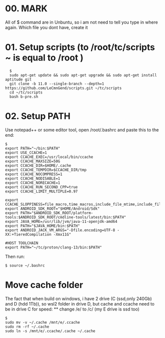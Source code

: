 # 00. MARK

All of $ command are in Unbuntu, so i am not need to tell you type in where again.
Which file you dont have, create it

# 01. Setup scripts (to /root/tc/scripts ~ is equal to /root )
     
      $ 
      sudo apt-get update && sudo apt-get upgrade && sudo apt-get install aptitude git
      git clone -b 11.0 --single-branch --depth=1 https://github.com/LeCmnGend/scripts.git ~/tc/scripts
      cd ~/tc/scripts
      bash b-pre.sh
 
# 02. Setup PATH

Use notepad++ or some editor tool, open /root/.bashrc and paste this to the end:

	$ 
	export PATH="~/bin:$PATH"
	export USE_CCACHE=1
	export CCACHE_EXEC=/usr/local/bin/ccache
	export CCACHE_MAXSIZE=50G
	export CCACHE_DIR=$HOME/.cache
	export CCACHE_TEMPDIR=$CCACHE_DIR/tmp
	export CCACHE_NOCOMPRESS=1
	export CCACHE_NODISABLE=1
	export CCACHE_NORECACHE=1
	export CCACHE_RUN_SECOND_CPP=true
	export CCACHE_LIMIT_MULTIPLE=0.97

	export CCACHE_SLOPPINESS=file_macro,time_macros,include_file_mtime,include_file_ctime,file_stat_matches
	export ANDROID_SDK_ROOT="$HOME/Android/Sdk"
	export PATH="$ANDROID_SDK_ROOT/platform-tools:$ANDROID_SDK_ROOT/cmdline-tools/latest/bin:$PATH"
	export JAVA_HOME=/usr/lib/jvm/java-11-openjdk-amd64
	export PATH="$JAVA_HOME/bin:$PATH"
	export ANDROID_JACK_VM_ARGS="-Dfile.encoding=UTF-8 -XX:+TieredCompilation -Xmx11G"

	#HOST TOOLCHAIN 
	export PATH="~/tc/proton/clang-13/bin:$PATH"
	
Then run:

	$ source ~/.bashrc
      
# Move cache folder

The fact that when build on windows, i have 2 drive (C (ssd,only 240Gb) and D (hdd 1Tb)), 
so wsl2 folder in drive D, but cache and ccache need to be in drive C for speed:
** change /e/ to /c/ (my E drive is ssd too)
     
	$ 
	sudo mv -v ~/.cache /mnt/e/.ccache
	sudo rm -rf ~/.cache
	sudo ln -s /mnt/e/.ccache/.cache ~/.cache  


      
  
